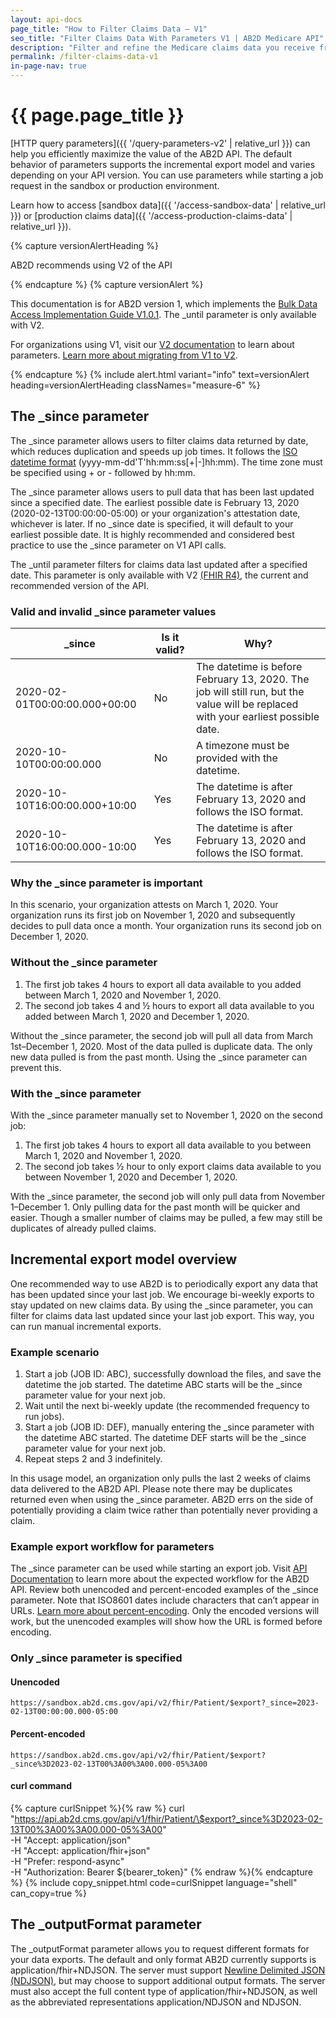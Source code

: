 ```yaml
---
layout: api-docs
page_title: "How to Filter Claims Data – V1"
seo_title: "Filter Claims Data With Parameters V1 | AB2D Medicare API"
description: "Filter and refine the Medicare claims data you receive from the AB2D API for faster job times and more efficient requests."
permalink: /filter-claims-data-v1
in-page-nav: true
---
```


# {{ page.page_title }}

[HTTP query parameters]({{ '/query-parameters-v2' | relative_url }}) can help you efficiently maximize the value of the AB2D API. The default behavior of parameters supports the incremental export model and varies depending on your API version. You can use parameters while starting a job request in the sandbox or production environment.

Learn how to access [sandbox data]({{ '/access-sandbox-data' | relative_url }}) or [production claims data]({{ '/access-production-claims-data' | relative_url }}).

{% capture versionAlertHeading %}
  <p class="usa-alert__heading text-bold">
    AB2D recommends using V2 of the API
  </p>
{% endcapture %}
{% capture versionAlert %}
    <p>
        This documentation is for AB2D version 1, which implements the <a href="https://hl7.org/fhir/uv/bulkdata/STU1.0.1/" target="_blank" rel="noopener">Bulk Data Access Implementation Guide V1.0.1</a>. The _until parameter is only available with V2. 
    </p>
    <p>    
        For organizations using V1, visit our <a href="{{ '/filter-claims-data-v2' | relative_url }}">V2 documentation</a> to learn about parameters. <a href="https://github.com/CMSgov/ab2d-pdp-documentation/raw/main/AB2D%20STU3-R4%20Migration%20Guide%20Final.xlsx" target="_blank" rel="noopener">Learn more about migrating from V1 to V2</a>.
    </p>
{% endcapture %}
{% include alert.html variant="info" text=versionAlert heading=versionAlertHeading classNames="measure-6" %}

## The \_since parameter

<p> The _since parameter allows users to filter claims data returned by date, which reduces duplication and speeds up job times. It follows the <a href="https://en.wikipedia.org/wiki/ISO_8601" target="_blank" rel="noopener">ISO datetime format</a> (yyyy-mm-dd'T'hh:mm:ss[+|-]hh:mm). The time zone must be specified using + or - followed by hh:mm.</p>

The \_since parameter allows users to pull data that has been last updated since a specified date. The earliest possible date is February 13, 2020 (2020-02-13T00:00:00-05:00) or your organization's attestation date, whichever is later. If no \_since date is specified, it will default to your earliest possible date. It is highly recommended and considered best practice to use the \_since parameter on V1 API calls.

The \_until parameter filters for claims data last updated after a specified date. This parameter is only available with V2 [(FHIR R4)](https://api.ab2d.cms.gov/api/v2/fhir), the current and recommended version of the API.

### Valid and invalid \_since parameter values

<table class="usa-table usa-table--stacked usa-table--borderless">
    <thead>
        <tr>
            <th scope="col">_since</th>
            <th scope="col">Is it valid?</th>
            <th scope="col">Why?</th>
        </tr>
    </thead>
    <tbody>
        <tr>
            <td data-label="_since">2020-02-01T00:00:00.000+00:00</td>
            <td data-label="Is it valid?">No</td>
            <td data-label="Why?">The datetime is before February 13, 2020. The job will still run, but the value will be replaced with your earliest possible date.</td>
        </tr>
        <tr>
            <td data-label="_since">2020-10-10T00:00:00.000</td>
            <td data-label="Is it valid?">No</td>
            <td data-label="Why?">A timezone must be provided with the datetime.</td>
        </tr>
        <tr>
            <td data-label="_since">2020-10-10T16:00:00.000+10:00</td>
            <td data-label="Is it valid?">Yes</td>
            <td data-label="Why?">The datetime is after February 13, 2020 and follows the ISO format.</td>
        </tr>
        <tr>
            <td data-label="_since">2020-10-10T16:00:00.000-10:00</td>
            <td data-label="Is it valid?">Yes</td>
            <td data-label="Why?">The datetime is after February 13, 2020 and follows the ISO format.</td>
        </tr>
    </tbody>
</table>

### Why the \_since parameter is important

In this scenario, your organization attests on March 1, 2020. Your organization runs its first job on November 1, 2020 and subsequently decides to pull data once a month. Your organization runs its second job on December 1, 2020.

### Without the \_since parameter

1. The first job takes 4 hours to export all data available to you added between March 1, 2020 and November 1, 2020.
2. The second job takes 4 and ½ hours to export all data available to you added between March 1, 2020 and December 1, 2020.

Without the \_since parameter, the second job will pull all data from March 1st–December 1, 2020. Most of the data pulled is duplicate data. The only new data pulled is from the past month. Using the \_since parameter can prevent this.

### With the \_since parameter

With the \_since parameter manually set to November 1, 2020 on the second job:

1. The first job takes 4 hours to export all data available to you between March 1, 2020 and November 1, 2020.
2. The second job takes ½ hour to only export claims data available to you between November 1, 2020 and December 1, 2020.

With the \_since parameter, the second job will only pull data from November 1–December 1. Only pulling data for the past month will be quicker and easier. Though a smaller number of claims may be pulled, a few may still be duplicates of already pulled claims.

## Incremental export model overview

One recommended way to use AB2D is to periodically export any data that has been updated since your last job. We encourage bi-weekly exports to stay updated on new claims data. By using the \_since parameter, you can filter for claims data last updated since your last job export. This way, you can run manual incremental exports.

### Example scenario

1. Start a job (JOB ID: ABC), successfully download the files, and save the datetime the job started. The datetime ABC starts will be the \_since parameter value for your next job.
2. Wait until the next bi-weekly update (the recommended frequency to run jobs).
3. Start a job (JOB ID: DEF), manually entering the \_since parameter with the datetime ABC started. The datetime DEF starts will be the \_since parameter value for your next job.
4. Repeat steps 2 and 3 indefinitely.

In this usage model, an organization only pulls the last 2 weeks of claims data delivered to the AB2D API. Please note there may be duplicates returned even when using the \_since parameter. AB2D errs on the side of potentially providing a claim twice rather than potentially never providing a claim.

### Example export workflow for parameters

The \_since parameter can be used while starting an export job. Visit <a href="{{ '/api-documentation' | relative_url }}#expected-workflow">API Documentation</a> to learn more about the expected workflow for the AB2D API. Review both unencoded and percent-encoded examples of the \_since parameter. Note that ISO8601 dates include characters that can’t appear in URLs.
[Learn more about percent-encoding](https://en.wikipedia.org/wiki/Percent-encoding). Only the encoded versions will work, but the unencoded examples will show how the URL is formed before encoding.

### Only \_since parameter is specified

#### Unencoded

`https://sandbox.ab2d.cms.gov/api/v2/fhir/Patient/$export?_since=2023-02-13T00:00:00.000-05:00`

#### Percent-encoded

`https://sandbox.ab2d.cms.gov/api/v2/fhir/Patient/$export?_since%3D2023-02-13T00%3A00%3A00.000-05%3A00`

#### curl command

{% capture curlSnippet %}{% raw %}
curl "https://api.ab2d.cms.gov/api/v1/fhir/Patient/\$export?_since%3D2023-02-13T00%3A00%3A00.000-05%3A00" \
-H "Accept: application/json" \
-H "Accept: application/fhir+json" \
-H "Prefer: respond-async" \
-H "Authorization: Bearer ${bearer_token}"
{% endraw %}{% endcapture %}
{% include copy_snippet.html code=curlSnippet language="shell" can_copy=true %}

## The \_outputFormat parameter

The \_outputFormat parameter allows you to request different formats for your data exports. The default and only format AB2D currently supports is application/fhir+NDJSON. The server must support [Newline Delimited JSON (NDJSON)](https://github.com/ndjson/ndjson-spec), but may choose to support additional output formats. The server must also accept the full content type of application/fhir+NDJSON, as well as the abbreviated representations application/NDJSON and NDJSON.
